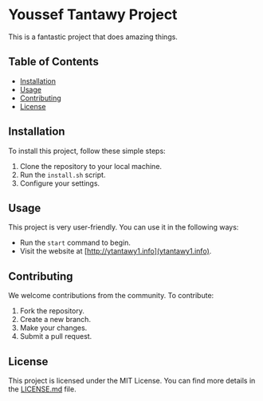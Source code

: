 # Youssef Tantawy Project

This is a fantastic project that does amazing things.

## Table of Contents
- [Installation](#installation)
- [Usage](#usage)
- [Contributing](#contributing)
- [License](#license)

## Installation
To install this project, follow these simple steps:
1. Clone the repository to your local machine.
2. Run the `install.sh` script.
3. Configure your settings.

## Usage
This project is very user-friendly. You can use it in the following ways:
- Run the `start` command to begin.
- Visit the website at [http://ytantawy1.info](ytantawy1.info).

## Contributing
We welcome contributions from the community. To contribute:
1. Fork the repository.
2. Create a new branch.
3. Make your changes.
4. Submit a pull request.

## License
This project is licensed under the MIT License. You can find more details in the [LICENSE.md](LICENSE.md) file.
